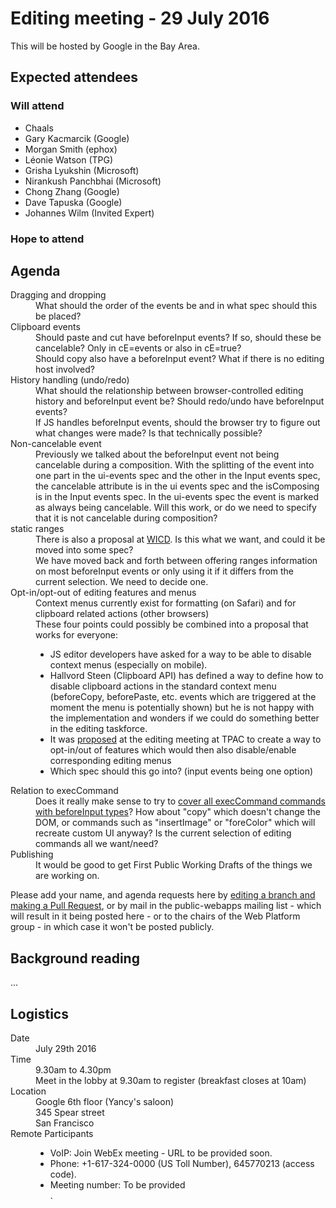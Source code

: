 <html>
<head>
<meta charset="utf-8">
<title>29 July 2016 HTML Editing meeting</title>
</head>
<body>
<h1>Editing meeting - 29 July 2016</h1>

<p>This will be hosted by Google in the Bay Area.</p>

<h2>Expected attendees</h2>

<h3>Will attend</h3>

<ul>
<li>Chaals</li>
<li>Gary Kacmarcik (Google)</li>
<li>Morgan Smith (ephox)</li>
<li>L&eacute;onie Watson (TPG)</li>
<li>Grisha Lyukshin (Microsoft)</li>
<li>Nirankush Panchbhai (Microsoft)</li>
<li>Chong Zhang (Google)</li>
<li>Dave Tapuska (Google)</li>
<li>Johannes Wilm (Invited Expert)</li>
</ul>

<h3>Hope to attend</h3>
<ul>
</ul>

<h2>Agenda</h2>
<dl>
<dt>Dragging and dropping</dd>
<dd>What should the order of the events be and in what spec
should this be placed?</dd>
<dt>Clipboard events</dt>
<dd>Should paste and cut have beforeInput events?</dt>
If so, should these be cancelable? Only in cE=events or also in cE=true?</dd>
<dd>Should copy also have a beforeInput event? What if there is no
editing host involved?</dd>
<dt>History handling (undo/redo)</dt>
<dd>What should the relationship between browser-controlled editing history
and beforeInput event be? Should redo/undo have beforeInput events?</dd>
<dd>If JS handles beforeInput events, should the browser try to figure out
what changes were made? Is that technically possible?</dd>
<dt>Non-cancelable event</dt>
<dd>Previously we talked about the beforeInput event not being cancelable
during a composition. With the splitting of the event into one part in the
ui-events spec and the other in the Input events spec, the cancelable
attribute is in the ui events spec and the isComposing is in the Input
events spec. In the ui-events spec the event is marked as always being
cancelable. Will this work, or do we need to specify that it is not
cancelable during composition?</dd>
<dt>static ranges</dt>
<dd>There is also a proposal at 
<a href="https://discourse.wicg.io/t/proposal-staticrange-to-be-used-instead-of-range-for-new-apis/1472">WICD</a>. Is this what we want, and could it be moved into some spec?</dd>
<dd>We have moved back and forth between offering ranges information on most beforeInput events
or only using it if it differs from the current selection. We need to
decide one.</dd>
<dt>Opt-in/opt-out of editing features and menus</dt>
<dd>Context menus currently exist for formatting (on Safari) and for clipboard
related actions (other browsers)<dd>
<dd>These four points could possibly be combined into a proposal that works
for everyone:
<ul>
<li>JS editor developers have asked for a way to be able to disable
context menus (especially on mobile).</li>
<li>Hallvord Steen (Clipboard API) has defined a way to define how to
disable clipboard actions in the standard context menu (beforeCopy,
beforePaste, etc. events which are triggered at the moment the menu is
potentially shown) but he is not happy with the implementation and wonders
if we could do something better in the editing taskforce.</li>
<li>It was <a href="https://github.com/w3c/editing/issues/93">proposed</a>
at the editing meeting at TPAC to create a way to opt-in/out of
features which would then also disable/enable corresponding
editing menus</li>
<li>Which spec should this go into? (input events being one option)</li>
</ul>
</dd>
<dt>Relation to execCommand</dt>
<dd>Does it really make sense to try to
<a href="https://github.com/w3c/editing/issues/79">cover all execCommand
commands with beforeInput types</a>? How about "copy" which doesn't
change the DOM, or commands such as "insertImage" or "foreColor" which
will recreate custom UI anyway? Is the current selection of editing commands all we want/need?</dd>
<dt>Publishing</dt>
<dd>It would be good to get First Public Working Drafts of the things
we are working on.</dd>
</dl>


<p>Please add your name, and agenda requests here by <a href="https://github.com/w3c/WebPlatformWG/blob/gh-pages/meetings/16janWC.md">editing a branch and making a Pull Request</a>, or by mail in the public-webapps mailing list - which will result in it being posted here - or to the chairs of the Web Platform group - in which case it won't be posted publicly.</p>

<h2>Background reading</h2>
<p>…</p>

<h2>Logistics</h2>

<dl>
<dt>Date</dt>
<dd>July 29th 2016</dd>
<dt>Time</dt>
<dd>9.30am to 4.30pm
<br>
Meet in the lobby at 9.30am to register (breakfast  closes at 10am)</dd>
<dt>Location</dt>
<dd>Google 6th floor (Yancy's saloon)
<br>
345 Spear street
<br>
San Francisco</dd>
<dt>Remote Participants</dt>
<dd>
<ul>
<li>VoIP: Join WebEx meeting - URL to be provided soon.</li>
<li>Phone: +1-617-324-0000 (US Toll Number), 645770213 (access code).</li>
<li>Meeting number: To be provided</li>.
</ul>
</dd>
</dl>

</body>
</html>
